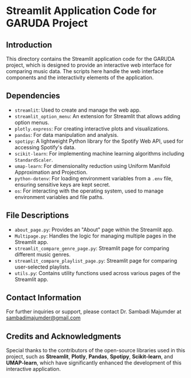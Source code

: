 # Streamlit Application Code for GARUDA Project

## Introduction
This directory contains the Streamlit application code for the GARUDA project, which is designed to provide an interactive web interface for comparing music data. The scripts here handle the web interface components and the interactivity elements of the application.

## Dependencies
- `streamlit`: Used to create and manage the web app.
- `streamlit_option_menu`: An extension for Streamlit that allows adding option menus.
- `plotly.express`: For creating interactive plots and visualizations.
- `pandas`: For data manipulation and analysis.
- `spotipy`: A lightweight Python library for the Spotify Web API, used for accessing Spotify's data.
- `scikit-learn`: For implementing machine learning algorithms including `StandardScaler`.
- `umap-learn`: For dimensionality reduction using Uniform Manifold Approximation and Projection.
- `python-dotenv`: For loading environment variables from a `.env` file, ensuring sensitive keys are kept secret.
- `os`: For interacting with the operating system, used to manage environment variables and file paths.


## File Descriptions
- `about_page.py`: Provides an "About" page within the Streamlit app.
- `Multipage.py`: Handles the logic for managing multiple pages in the Streamlit app.
- `streamlit_compare_genre_page.py`: Streamlit page for comparing different music genres.
- `streamlit_compare_playlist_page.py`: Streamlit page for comparing user-selected playlists.
- `utils.py`: Contains utility functions used across various pages of the Streamlit app.

## Contact Information
For further inquiries or support, please contact Dr. Sambadi Majumder at sambadimajumder@gmail.com

## Credits and Acknowledgments
Special thanks to the contributors of the open-source libraries used in this project, such as **Streamlit**, **Plotly**, **Pandas**, **Spotipy**, **Scikit-learn**, and **UMAP-learn**, which have significantly enhanced the development of this interactive application.
